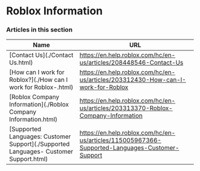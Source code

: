 # Roblox Information  
### Articles in this section
Name|URL
-|-
[Contact Us](./Contact Us.html) |https://en.help.roblox.com/hc/en-us/articles/208448546-Contact-Us
[How can I work for Roblox?](./How can I work for Roblox-.html) |https://en.help.roblox.com/hc/en-us/articles/203312430-How-can-I-work-for-Roblox
[Roblox Company Information](./Roblox Company Information.html) |https://en.help.roblox.com/hc/en-us/articles/203313370-Roblox-Company-Information
[Supported Languages: Customer Support](./Supported Languages- Customer Support.html) |https://en.help.roblox.com/hc/en-us/articles/115005967366-Supported-Languages-Customer-Support